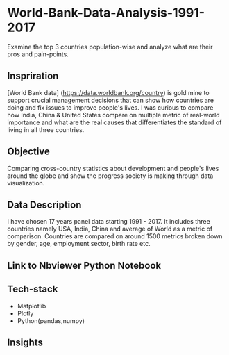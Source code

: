 # World-Bank-Data-Analysis-1991-2017
Examine the top 3 countries population-wise and analyze what are their pros and pain-points.

## Inspriration

[World Bank data] (https://data.worldbank.org/country) is gold mine to support crucial management decisions that can show how countries are doing and fix issues to improve people's lives. I was curious to compare how India, China & United States compare on multiple metric of real-world importance and what are the real causes that differentiates the standard of living in all three countries.

## Objective
Comparing cross-country statistics about development and people's lives around the globe and show the progress society is making through data visualization.

## Data Description
I have chosen 17 years panel data starting 1991 - 2017. It includes three countries namely USA, India, China and average of World as a metric of comparison. Countries are compared on around 1500 metrics broken down by gender, age, employment sector, birth rate etc.

## Link to Nbviewer Python Notebook 

## Tech-stack

* Matplotlib
* Plotly
* Python(pandas,numpy)

## Insights


